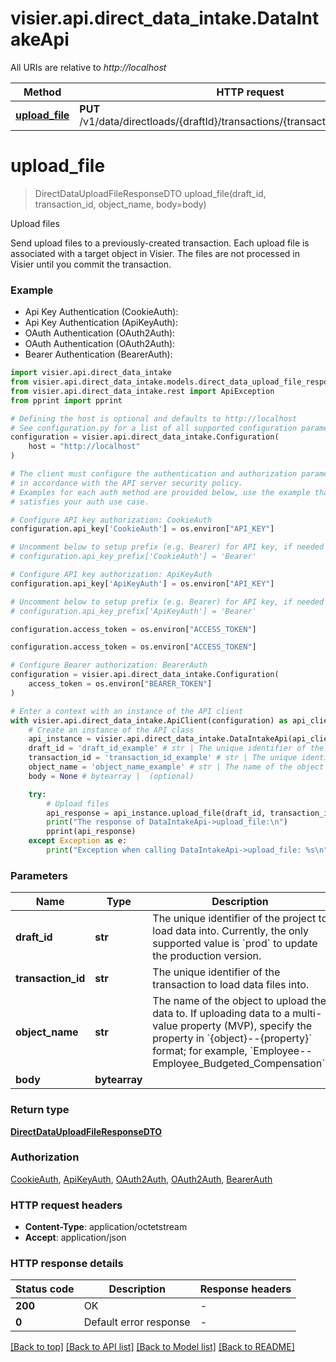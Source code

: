 # visier.api.direct_data_intake.DataIntakeApi

All URIs are relative to *http://localhost*

Method | HTTP request | Description
------------- | ------------- | -------------
[**upload_file**](DataIntakeApi.md#upload_file) | **PUT** /v1/data/directloads/{draftId}/transactions/{transactionId}/{objectName} | Upload files


# **upload_file**
> DirectDataUploadFileResponseDTO upload_file(draft_id, transaction_id, object_name, body=body)

Upload files

Send upload files to a previously-created transaction. Each upload file is associated with a target object in Visier. The files are not processed in Visier until you commit the transaction.

### Example

* Api Key Authentication (CookieAuth):
* Api Key Authentication (ApiKeyAuth):
* OAuth Authentication (OAuth2Auth):
* OAuth Authentication (OAuth2Auth):
* Bearer Authentication (BearerAuth):

```python
import visier.api.direct_data_intake
from visier.api.direct_data_intake.models.direct_data_upload_file_response_dto import DirectDataUploadFileResponseDTO
from visier.api.direct_data_intake.rest import ApiException
from pprint import pprint

# Defining the host is optional and defaults to http://localhost
# See configuration.py for a list of all supported configuration parameters.
configuration = visier.api.direct_data_intake.Configuration(
    host = "http://localhost"
)

# The client must configure the authentication and authorization parameters
# in accordance with the API server security policy.
# Examples for each auth method are provided below, use the example that
# satisfies your auth use case.

# Configure API key authorization: CookieAuth
configuration.api_key['CookieAuth'] = os.environ["API_KEY"]

# Uncomment below to setup prefix (e.g. Bearer) for API key, if needed
# configuration.api_key_prefix['CookieAuth'] = 'Bearer'

# Configure API key authorization: ApiKeyAuth
configuration.api_key['ApiKeyAuth'] = os.environ["API_KEY"]

# Uncomment below to setup prefix (e.g. Bearer) for API key, if needed
# configuration.api_key_prefix['ApiKeyAuth'] = 'Bearer'

configuration.access_token = os.environ["ACCESS_TOKEN"]

configuration.access_token = os.environ["ACCESS_TOKEN"]

# Configure Bearer authorization: BearerAuth
configuration = visier.api.direct_data_intake.Configuration(
    access_token = os.environ["BEARER_TOKEN"]
)

# Enter a context with an instance of the API client
with visier.api.direct_data_intake.ApiClient(configuration) as api_client:
    # Create an instance of the API class
    api_instance = visier.api.direct_data_intake.DataIntakeApi(api_client)
    draft_id = 'draft_id_example' # str | The unique identifier of the project to load data into. Currently, the only supported value is `prod` to update the production version.
    transaction_id = 'transaction_id_example' # str | The unique identifier of the transaction to load data files into.
    object_name = 'object_name_example' # str | The name of the object to upload the data to.  If uploading data to a multi-value property (MVP), specify the property in `{object}--{property}` format; for example, `Employee--Employee_Budgeted_Compensation`.
    body = None # bytearray |  (optional)

    try:
        # Upload files
        api_response = api_instance.upload_file(draft_id, transaction_id, object_name, body=body)
        print("The response of DataIntakeApi->upload_file:\n")
        pprint(api_response)
    except Exception as e:
        print("Exception when calling DataIntakeApi->upload_file: %s\n" % e)
```



### Parameters


Name | Type | Description  | Notes
------------- | ------------- | ------------- | -------------
 **draft_id** | **str**| The unique identifier of the project to load data into. Currently, the only supported value is &#x60;prod&#x60; to update the production version. | 
 **transaction_id** | **str**| The unique identifier of the transaction to load data files into. | 
 **object_name** | **str**| The name of the object to upload the data to.  If uploading data to a multi-value property (MVP), specify the property in &#x60;{object}--{property}&#x60; format; for example, &#x60;Employee--Employee_Budgeted_Compensation&#x60;. | 
 **body** | **bytearray**|  | [optional] 

### Return type

[**DirectDataUploadFileResponseDTO**](DirectDataUploadFileResponseDTO.md)

### Authorization

[CookieAuth](../README.md#CookieAuth), [ApiKeyAuth](../README.md#ApiKeyAuth), [OAuth2Auth](../README.md#OAuth2Auth), [OAuth2Auth](../README.md#OAuth2Auth), [BearerAuth](../README.md#BearerAuth)

### HTTP request headers

 - **Content-Type**: application/octetstream
 - **Accept**: application/json

### HTTP response details

| Status code | Description | Response headers |
|-------------|-------------|------------------|
**200** | OK |  -  |
**0** | Default error response |  -  |

[[Back to top]](#) [[Back to API list]](../README.md#documentation-for-api-endpoints) [[Back to Model list]](../README.md#documentation-for-models) [[Back to README]](../README.md)

